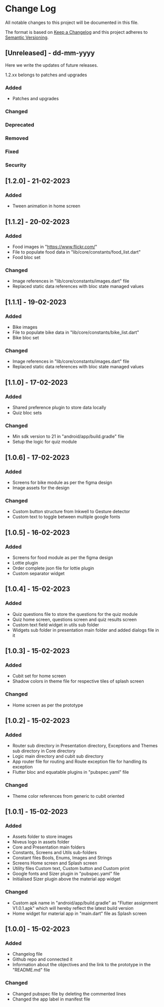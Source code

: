 # Change Log
All notable changes to this project will be documented in this file.

The format is based on [Keep a Changelog](http://keepachangelog.com/)
and this project adheres to [Semantic Versioning](http://semver.org/).

## [Unreleased] - dd-mm-yyyy
Here we write the updates of future releases.

1.2.xx belongs to patches and upgrades

### Added
- Patches and upgrades

### Changed

### Deprecated

### Removed

### Fixed

### Security


## [1.2.0] - 21-02-2023

### Added
- Tween animation in home screen


## [1.1.2] - 20-02-2023

### Added
- Food images in "https://www.flickr.com/"
- File to populate food data in "lib/core/constants/food_list.dart"
- Food bloc set

### Changed
- Image references in "lib/core/constants/images.dart" file
- Replaced static data references with bloc state managed values


## [1.1.1] - 19-02-2023

### Added
- Bike images
- File to populate bike data in "lib/core/constants/bike_list.dart"
- Bike bloc set

### Changed
- Image references in "lib/core/constants/images.dart" file
- Replaced static data references with bloc state managed values


## [1.1.0] - 17-02-2023

### Added
- Shared preference plugin to store data locally
- Quiz bloc sets

### Changed
- Min sdk version to 21 in "android/app/build.gradle" file
- Setup the logic for quiz module


## [1.0.6] - 17-02-2023

### Added
- Screens for bike module as per the figma design
- Image assets for the design

### Changed
- Custom button structure from Inkwell to Gesture detector
- Custom text to toggle between multiple google fonts


## [1.0.5] - 16-02-2023

### Added
- Screens for food module as per the figma design
- Lottie plugin
- Order complete json file for lottie plugin
- Custom separator widget


## [1.0.4] - 15-02-2023

### Added
- Quiz questions file to store the questions for the quiz module
- Quiz home screen, questions screen and quiz results screen
- Custom text field widget in utils sub folder
- Widgets sub folder in presentation main folder and added dialogs file in it


## [1.0.3] - 15-02-2023

### Added
- Cubit set for home screen
- Shadow colors in theme file for respective tiles of splash screen

### Changed
- Home screen as per the prototype


## [1.0.2] - 15-02-2023

### Added
- Router sub directory in Presentation directory, Exceptions and Themes sub directory in Core directory
- Logic main directory and cubit sub directory
- App router file for routing and Route exception file for handling its exception
- Flutter bloc and equatable plugins in "pubspec.yaml" file

### Changed
- Theme color references from generic to cubit oriented


## [1.0.1] - 15-02-2023

### Added
- Assets folder to store images
- Niveus logo in assets folder
- Core and Presentation main folders
- Constants, Screens and Utils sub-folders
- Constant files Bools, Enums, Images and Strings
- Screens Home screen and Splash screen
- Utility files Custom text, Custom button and Custom print
- Google fonts and Sizer plugin in "pubspec.yaml" file
- Initialised Sizer plugin above the material app widget

### Changed
- Custom apk name in "android/app/build.gradle" as "Flutter assignment V1.0.1.apk" which will hereby reflect the latest build version
- Home widget for material app in "main.dart" file as Splash screen


## [1.0.0] - 15-02-2023

### Added
- Changelog file
- Github repo and connected it
- Information about the objectives and the link to the prototype in the "README.md" file

### Changed
- Changed pubspec file by deleting the commented lines
- Changed the app label in manifest file